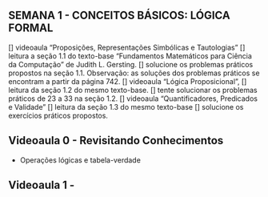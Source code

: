 ## SEMANA 1 - CONCEITOS BÁSICOS: LÓGICA FORMAL

[] videoaula “Proposições, Representações Simbólicas e Tautologias” 
[] leitura a seção 1.1 do texto-base “Fundamentos Matemáticos para Ciência da Computação” de Judith L. Gersting. 
[] solucione os problemas práticos propostos na seção 1.1. Observação: as soluções dos problemas práticos se encontram a partir da página 742.
[] videoaula “Lógica Proposicional”, 
[] leitura da seção 1.2 do mesmo texto-base.
[] tente solucionar os problemas práticos de 23 a 33 na seção 1.2.
[] videoaula “Quantificadores, Predicados e Validade”
[] leitura da seção 1.3 do mesmo texto-base
[] solucione os exercícios práticos propostos.


## Videoaula 0 - Revisitando Conhecimentos
- Operações lógicas e tabela-verdade


## Videoaula 1 - 